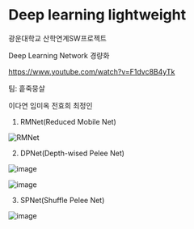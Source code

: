 # Deep learning lightweight

광운대학교 산학연계SW프로젝트 

Deep Learning Network 경량화

https://www.youtube.com/watch?v=F1dvc8B4yTk

팀: 흩죽뭉살

이다연 임미옥 전효희 최정인




1. RMNet(Reduced Mobile Net)

![RMNet](https://user-images.githubusercontent.com/37764639/102452215-57058000-407d-11eb-915d-9c6cba791801.JPG)


2. DPNet(Depth-wised Pelee Net)

![image](https://user-images.githubusercontent.com/37764639/102452770-4570a800-407e-11eb-841a-c6de3b5a64a4.png)

![image](https://user-images.githubusercontent.com/37764639/102452704-24a85280-407e-11eb-9dae-b6522a685074.png)

3) SPNet(Shuffle Pelee Net)

![image](https://user-images.githubusercontent.com/37764639/102452620-fb87c200-407d-11eb-971b-6f3ddedc50ca.png)



